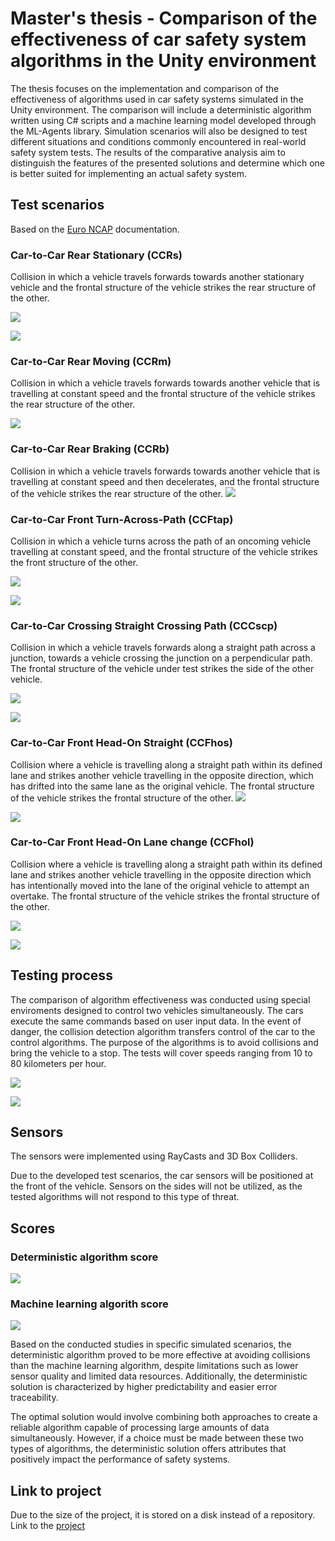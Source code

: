 # Master's thesis - Comparison of the effectiveness of car safety system algorithms in the Unity environment

The thesis focuses on the implementation and comparison of the effectiveness of algorithms used in car safety systems simulated in the Unity environment. The comparison will include a deterministic algorithm written using C# scripts and a machine learning model developed through the ML-Agents library. Simulation scenarios will also be designed to test different situations and conditions commonly encountered in real-world safety system tests. The results of the comparative analysis aim to distinguish the features of the presented solutions and determine which one is better suited for implementing an actual safety system.

## Test scenarios
Based on the [Euro NCAP](https://www.euroncap.com/en/for-engineers/protocols/safety-assist/) documentation. 

### Car-to-Car Rear Stationary (CCRs)
Collision in which a vehicle travels 
forwards towards another stationary vehicle and the frontal structure of the vehicle 
strikes the rear structure of the other.

![](https://github.com/Qetzin/Comparison-of-the-effectiveness-of-car-safety-system-algorithms-in-the-Unity-environment/blob/main/Images/CCRs.png)

![](https://github.com/Qetzin/Comparison-of-the-effectiveness-of-car-safety-system-algorithms-in-the-Unity-environment/blob/main/Images/CCR.png)

### Car-to-Car Rear Moving (CCRm)
Collision in which a vehicle travels forwards 
towards another vehicle that is travelling at constant speed and the frontal structure 
of the vehicle strikes the rear structure of the other.

![](https://github.com/Qetzin/Comparison-of-the-effectiveness-of-car-safety-system-algorithms-in-the-Unity-environment/blob/main/Images/CCRm.png)

### Car-to-Car Rear Braking (CCRb)
Collision in which a vehicle travels forwards 
towards another vehicle that is travelling at constant speed and then decelerates, and 
the frontal structure of the vehicle strikes the rear structure of the other. 
![](https://github.com/Qetzin/Comparison-of-the-effectiveness-of-car-safety-system-algorithms-in-the-Unity-environment/blob/main/Images/CCRb.png)
### Car-to-Car Front Turn-Across-Path (CCFtap)
Collision in which a vehicle 
turns across the path of an oncoming vehicle travelling at constant speed, and the 
frontal structure of the vehicle strikes the front structure of the other. 

![](https://github.com/Qetzin/Comparison-of-the-effectiveness-of-car-safety-system-algorithms-in-the-Unity-environment/blob/main/Images/CCFTAP.png)

![](https://github.com/Qetzin/Comparison-of-the-effectiveness-of-car-safety-system-algorithms-in-the-Unity-environment/blob/main/Images/CCFtapU.png)

### Car-to-Car Crossing Straight Crossing Path (CCCscp)
Collision in which a 
vehicle travels forwards along a straight path across a junction, towards a vehicle 
crossing the junction on a perpendicular path. The frontal structure of the vehicle 
under test strikes the side of the other vehicle.

![](https://github.com/Qetzin/Comparison-of-the-effectiveness-of-car-safety-system-algorithms-in-the-Unity-environment/blob/main/Images/CCCscp.png)

![](https://github.com/Qetzin/Comparison-of-the-effectiveness-of-car-safety-system-algorithms-in-the-Unity-environment/blob/main/Images/CCCscpu.png)

### Car-to-Car Front Head-On Straight (CCFhos) 
Collision where a vehicle is 
travelling along a straight path within its defined lane and strikes another vehicle 
travelling in the opposite direction, which has drifted into the same lane as the 
original vehicle. The frontal structure of the vehicle strikes the frontal structure of 
the other. 
![](https://github.com/Qetzin/Comparison-of-the-effectiveness-of-car-safety-system-algorithms-in-the-Unity-environment/blob/main/Images/CCFHos.png)

![](https://github.com/Qetzin/Comparison-of-the-effectiveness-of-car-safety-system-algorithms-in-the-Unity-environment/blob/main/Images/CCFHOSU.png)
### Car-to-Car Front Head-On Lane change (CCFhol)

Collision where a vehicle 
is travelling along a straight path within its defined lane and strikes another vehicle 
travelling in the opposite direction which has intentionally moved into the lane of 
the original vehicle to attempt an overtake. The frontal structure of the vehicle 
strikes the frontal structure of the other.

![](https://github.com/Qetzin/Comparison-of-the-effectiveness-of-car-safety-system-algorithms-in-the-Unity-environment/blob/main/Images/CCFhol.png)

![](https://github.com/Qetzin/Comparison-of-the-effectiveness-of-car-safety-system-algorithms-in-the-Unity-environment/blob/main/Images/CCFHOLU.png)

## Testing process
The comparison of algorithm effectiveness was conducted using special enviroments designed to control two vehicles simultaneously. The cars execute the same commands based on user input data. In the event of danger, the collision detection algorithm transfers control of the car to the control algorithms. The purpose of the algorithms is to avoid collisions and bring the vehicle to a stop.  The tests will cover speeds ranging from 10 to 80 kilometers per hour.

![](https://github.com/Qetzin/Comparison-of-the-effectiveness-of-car-safety-system-algorithms-in-the-Unity-environment/blob/main/Images/SG.gif)

![](https://github.com/Qetzin/Comparison-of-the-effectiveness-of-car-safety-system-algorithms-in-the-Unity-environment/blob/main/Images/FTAPG.gif)

## Sensors
The sensors were implemented using RayCasts and 3D Box Colliders.

Due to the developed test scenarios, the car sensors will be positioned at the front of the vehicle. Sensors on the sides will not be utilized, as the tested algorithms will not respond to this type of threat.

## Scores
### Deterministic algorithm score
![](https://github.com/Qetzin/Comparison-of-the-effectiveness-of-car-safety-system-algorithms-in-the-Unity-environment/blob/main/Images/ScoreD.png)

### Machine learning algorith score
![](https://github.com/Qetzin/Comparison-of-the-effectiveness-of-car-safety-system-algorithms-in-the-Unity-environment/blob/main/Images/ScoreD.png)

Based on the conducted studies in specific simulated scenarios, the deterministic algorithm proved to be more effective at avoiding collisions than the machine learning algorithm, despite limitations such as lower sensor quality and limited data resources. Additionally, the deterministic solution is characterized by higher predictability and easier error traceability.

The optimal solution would involve combining both approaches to create a reliable algorithm capable of processing large amounts of data simultaneously. However, if a choice must be made between these two types of algorithms, the deterministic solution offers attributes that positively impact the performance of safety systems.

## Link to project
Due to the size of the project, it is stored on a disk instead of a repository. Link to the [project](https://drive.google.com/file/d/1UMA1cZN2QRbR4B8K-ZuptcVCPIkUmNvF/view?usp=sharing)


